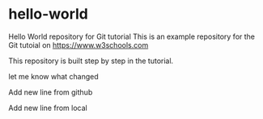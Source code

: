 # hello-world
Hello World repository for Git tutorial
This is an example repository for the Git tutoial on https://www.w3schools.com

This repository is built step by step in the tutorial.

let me know what changed

Add new line from github

Add new line from local
